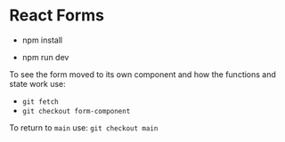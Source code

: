 # React Forms

- npm install

- npm run dev

To see the form moved to its own component and how the functions and state work use:

- `git fetch`
- `git checkout form-component`

To return to `main` use:
`git checkout main`
